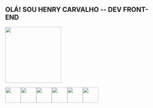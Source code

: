 <link rel="stylesheet" href="https://cdn.jsdelivr.net/gh/devicons/devicon@v2.15.1/devicon.min.css">
<h2>OLÁ! SOU HENRY CARVALHO -- DEV FRONT-END </h2>
<div>
<a href="https://github.com/HenryCL">
<img height="180em" src="https://github-readme-stats.vercel.app/api/top-langs/?username=HenryCL&layout=compact&langs_count=7&theme=dracula"/>
</div>

<img width="50px" src="https://cdn.jsdelivr.net/gh/devicons/devicon/icons/angularjs/angularjs-original.svg" /><img width="50px" src="https://cdn.jsdelivr.net/gh/devicons/devicon/icons/html5/html5-original.svg" /><img width="50px" src="https://cdn.jsdelivr.net/gh/devicons/devicon/icons/css3/css3-original.svg" /><img width="50px" src="https://cdn.jsdelivr.net/gh/devicons/devicon/icons/javascript/javascript-original.svg" /><img width="50px" src="https://cdn.jsdelivr.net/gh/devicons/devicon/icons/typescript/typescript-original.svg" /><img width="50px" src="https://cdn.jsdelivr.net/gh/devicons/devicon/icons/python/python-original.svg" />

